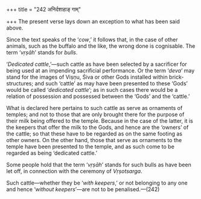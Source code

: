 +++
title = "242 अनिर्दशाहाङ् गाम्"

+++
The present verse lays down an exception to what has been said above.

Since the text speaks of the ‘*cow*,’ it follows that, in the case of
other animals, such as the buffalo and the like, the wrong done is
cognisable. The term ‘*vṛṣāh*’ stands for *bulls*.

‘*Dedicated cattle*,’—such cattle as have been selected by a sacrificer
for being used at an impending sacrificial performance. Or the term
‘*deva*’ may stand for the images of Viṣṇu, Śiva or other Gods installed
within brick-structures; and such ‘cattle’ as may have been presented to
these ‘Gods’ would be called ‘*dedicated cattle*’; as in such cases
there would be a relation of possession and possessed between the ‘Gods’
and the ‘cattle.’

What is declared here pertains to such cattle as serve as ornaments of
temples; and not to those that are only brought there for the purpose of
their milk being offered to the temple. Because in the case of the
latter, it is the keepers that offer the milk to the Gods, and hence are
the ‘owners’ of the cattle; so that these have to be regarded as on the
same footing as other owners. On the other hand, those that serve as
ornaments to the temple have been presented to the temple, and as such
come to be regarded as being ‘dedicated cattle.’

Some people hold that the term ‘*vṛṣāh*’ stands for such bulls as have
been let off, in connection with the ceremony of *Vṛṣotsarga*.

Such cattle—whether they be ‘*with keepers*,’ or not belonging to any
one and hence ‘*without keepers*’—are not to be penalised.—(242)


